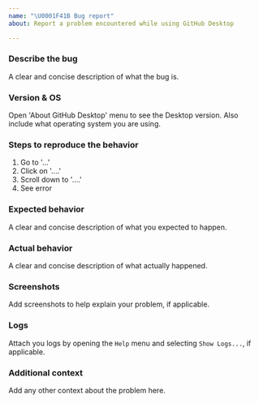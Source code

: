 ```yaml
---
name: "\U0001F41B Bug report"
about: Report a problem encountered while using GitHub Desktop

---
```


### Describe the bug

A clear and concise description of what the bug is.

### Version & OS

Open 'About GitHub Desktop' menu to see the Desktop version. Also include what operating system you are using.

### Steps to reproduce the behavior

1. Go to '...'
2. Click on '....'
3. Scroll down to '....'
4. See error

### Expected behavior

A clear and concise description of what you expected to happen.

### Actual behavior

A clear and concise description of what actually happened.

### Screenshots

Add screenshots to help explain your problem, if applicable.

### Logs

Attach you logs by opening the `Help` menu and selecting `Show Logs...`, if applicable.

### Additional context

Add any other context about the problem here.
